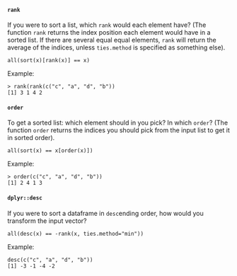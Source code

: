#### `rank`
If you were to sort a list, which `rank` would each element have?
(The function `rank` returns the index position each element would have in a sorted list. If there are several equal equal elements, `rank` will return the average of the indices, unless `ties.method` is specified as something else).
```
all(sort(x)[rank(x)] == x)
```
Example:
```
> rank(rank(c("c", "a", "d", "b"))
[1] 3 1 4 2
``` 

#### `order`
To get a sorted list: which element should in you pick? In which `order`? 
(The function `order` returns the indices you should pick from the input list to get it in sorted order).
```
all(sort(x) == x[order(x)])
```
Example:
```
> order(c("c", "a", "d", "b"))
[1] 2 4 1 3
```

#### `dplyr::desc`
If you were to sort a dataframe in `desc`ending order, how would you transform the input vector?
```
all(desc(x) == -rank(x, ties.method="min"))
```
Example:
```
desc(c("c", "a", "d", "b"))
[1] -3 -1 -4 -2
```

<!--stackedit_data:
eyJoaXN0b3J5IjpbMjEyMzU4MDIzNiwtMjg4Njg3MDg4LDExOT
Y3Mzc2ODYsLTEyMDg5OTI4NzAsMTc0NDg5NTUzNiwtMTY5NzUw
NjMzNSwxNTU5MzkyNjI3LC02MjgyOTE3OTUsLTEzNjA3NTcxMz
YsMTkwMTE4MzgzOV19
-->